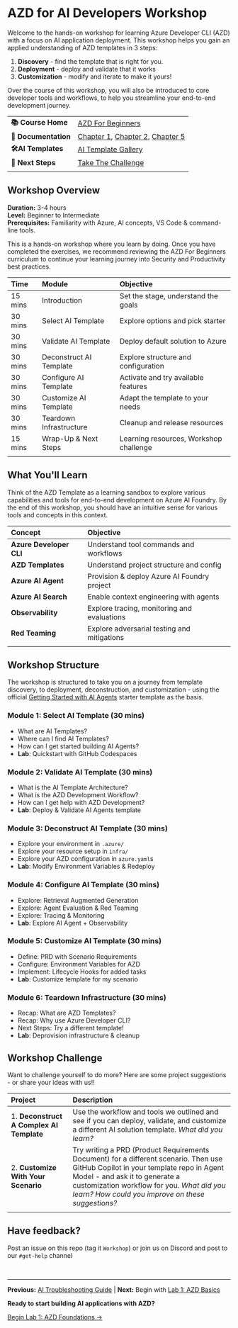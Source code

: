 # AZD for AI Developers Workshop

Welcome to the hands-on workshop for learning Azure Developer CLI (AZD) with a focus on AI application deployment. This workshop helps you gain an applied understanding of AZD templates in 3 steps:

1. **Discovery** - find the template that is right for you.
1. **Deployment** - deploy and validate that it works
1. **Customization** - modify and iterate to make it yours!

Over the course of this workshop, you will also be introduced to core developer tools and workflows, to help you streamline your end-to-end development journey.

| | | 
|:---|:---|
| **📚 Course Home**| [AZD For Beginners](../README.md)|
| **📖 Documentation** | [Chapter 1](../README.md#-chapter-1-foundation--quick-start), [Chapter 2](../README.md#-chapter-2-ai-first-development-recommended-for-ai-developers), [Chapter 5](../README.md#-chapter-5-multi-agent-ai-solutions-advanced)|
| **🛠️AI Templates** | [AI Template Gallery](https://aka.ms/ai-apps) |
|**🚀 Next Steps** | [Take The Challenge](#workshop-challenge) |
| | |


## Workshop Overview

**Duration:** 3-4 hours  
**Level:** Beginner to Intermediate  
**Prerequisites:** Familiarity with Azure, AI concepts, VS Code & command-line tools.

This is a hands-on workshop where you learn by doing. Once you have completed the exercises, we recommend reviewing the AZD For Beginners curriculum to continue your learning journey into Security and Productivity best practices.

| Time| Module  | Objective |
|:---|:---|:---|
| 15 mins | Introduction | Set the stage, understand the goals |
| 30 mins | Select AI Template | Explore options and pick starter | 
| 30 mins | Validate AI Template | Deploy default solution to Azure |
| 30 mins | Deconstruct AI Template | Explore structure and configuration |
| 30 mins | Configure AI Template | Activate and try available features |
| 30 mins | Customize AI Template | Adapt the template to your needs |
| 30 mins | Teardown Infrastructure | Cleanup and release resources |
| 15 mins | Wrap-Up & Next Steps | Learning resources, Workshop challenge |
| | |


## What You'll Learn

Think of the AZD Template as a learning sandbox to explore various capabilities and tools for end-to-end development on Azure AI Foundry. By the end of this workshop, you should have an intuitive sense for various tools and concepts in this context.

| Concept  | Objective |
|:---|:---|
| **Azure Developer CLI** | Understand tool commands and workflows|
| **AZD Templates**| Understand project structure and config|
| **Azure AI Agent**| Provision & deploy Azure AI Foundry project  |
| **Azure AI Search**| Enable context engineering with agents |
| **Observability**| Explore tracing, monitoring and evaluations |
| **Red Teaming**| Explore adversarial testing and mitigations |
| | |


## Workshop Structure

The workshop is structured to take you on a journey from template discovery, to deployment, deconstruction, and customization - using the official [Getting Started with AI Agents](https://github.com/Azure-Samples/get-started-with-ai-agents) starter template as the basis.

### Module 1: Select AI Template (30 mins)

- What are AI Templates?
- Where can I find AI Templates?
- How can I get started building AI Agents?
- **Lab**: Quickstart with GitHub Codespaces

### Module 2: Validate AI Template (30 mins)

- What is the AI Template Architecture?
- What is the AZD Development Workflow?
- How can I get help with AZD Development?
- **Lab**: Deploy & Validate AI Agents template

### Module 3: Deconstruct AI Template (30 mins)

- Explore your environment in `.azure/` 
- Explore your resource setup in `infra/` 
- Explore your AZD configuration in `azure.yaml`s
- **Lab**: Modify Environment Variables & Redeploy

### Module 4: Configure AI Template (30 mins)
- Explore: Retrieval Augmented Generation
- Explore: Agent Evaluation & Red Teaming
- Explore: Tracing & Monitoring
- **Lab**: Explore AI Agent + Observability 

### Module 5: Customize AI Template (30 mins)
- Define: PRD with Scenario Requirements
- Configure: Environment Variables for AZD
- Implement: Lifecycle Hooks for added tasks
- **Lab**: Customize template for my scenario

### Module 6: Teardown Infrastructure (30 mins)
- Recap: What are AZD Templates?
- Recap: Why use Azure Developer CLI?
- Next Steps: Try a different template!
- **Lab**: Deprovision infrastructure & cleanup


## Workshop Challenge

Want to challenge yourself to do more? Here are some project suggestions - or share your ideas with us!!

| Project | Description |
|:---|:---|
|1. **Deconstruct A Complex AI Template** | Use the workflow and tools we outlined and see if you can deploy, validate, and customize a different AI solution template. _What did you learn?_|
|2. **Customize With Your Scenario**  | Try writing a PRD (Product Requirements Document) for a different scenario. Then use GitHub Copilot in your template repo in Agent Model - and ask it to generate a customization workflow for you. _What did you learn? How could you improve on these suggestions?_|
| | |

## Have feedback?

Post an issue on this repo (tag it `Workshop`) or join us on Discord and post to our `#get-help` channel

<br/>

---

**Previous:** [AI Troubleshooting Guide](../docs/troubleshooting/ai-troubleshooting.md) | **Next:** Begin with [Lab 1: AZD Basics](./lab-1-azd-basics/)

**Ready to start building AI applications with AZD?**

[Begin Lab 1: AZD Foundations →](./lab-1-azd-basics/README.md)